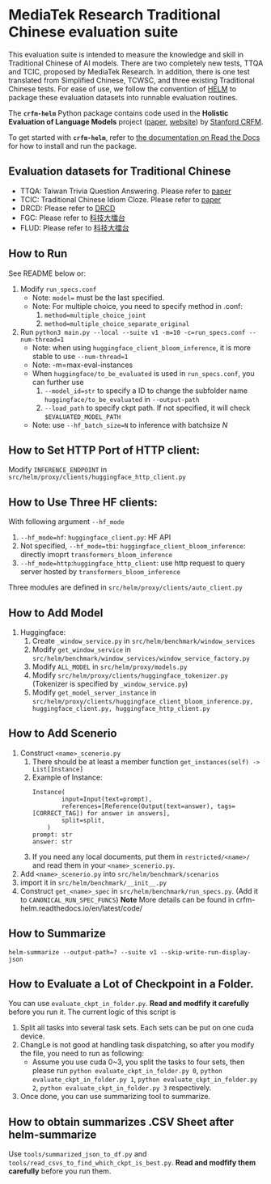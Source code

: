 # MediaTek Research Traditional Chinese evaluation suite
This evaluation suite is intended to measure the knowledge and skill in Traditional Chinese of AI models. There are two completely new tests, TTQA and TCIC, proposed by MediaTek Research. In addition, there is one test translated from Simplified Chinese, TCWSC, and three existing Traditional Chinese tests. For ease of use, we follow the convention of [HELM](https://github.com/stanford-crfm/helm) to package these evaluation datasets into runnable evaluation routines.  

The **`crfm-helm`** Python package contains code used in the **Holistic Evaluation of Language Models** project ([paper](https://arxiv.org/abs/2211.09110), [website](https://crfm.stanford.edu/helm/v1.0/)) by [Stanford CRFM](https://crfm.stanford.edu/). 

To get started with **`crfm-helm`**, refer to [the documentation on Read the Docs](https://crfm-helm.readthedocs.io/) for how to install and run the package.

## Evaluation datasets for Traditional Chinese
- TTQA: Taiwan Trivia Question Answering. Please refer to [paper]() 
- TCIC: Traditional Chinese Idiom Cloze. Please refer to [paper]()
- DRCD: Please refer to [DRCD](https://github.com/DRCKnowledgeTeam/DRCD)
- FGC: Please refer to [科技大擂台](https://scidm.nchc.org.tw/dataset/grandchallenge2020/resource/af730fe7-7f95-4af2-b4f4-1ca09406b35a)
- FLUD: Please refer to [科技大擂台](https://scidm.nchc.org.tw/dataset/grandchallenge2020)

## How to Run
See README below or:
1. Modify `run_specs.conf`
    - Note: `model=`  must be the last specified.
    - Note: For multiple choice, you need to specify method in .conf:
        1. `method=multiple_choice_joint`
        2. `method=multiple_choice_separate_original`
2. Run `python3 main.py --local --suite v1 -m=10 -c=run_specs.conf --num-thread=1`
    - Note: when using `huggingface_client_bloom_inference`, it is more stable to use `--num-thread=1`
    - Note: -m=max-eval-instances
    - When `huggingface/to_be_evaluated` is used in `run_specs.conf`, you can further use
        1. `--model_id=str` to specify a ID to change the subfolder name `huggingface/to_be_evaluated` in `--output-path`
        2. `--load_path` to specify ckpt path. If not specified, it will check `$EVALUATED_MODEL_PATH`
    - Note: use `--hf_batch_size=N` to inference with batchsize $N$

## How to Set HTTP Port of HTTP client:
Modify `INFERENCE_ENDPOINT` in `src/helm/proxy/clients/huggingface_http_client.py`

## How to Use Three HF clients:
With following argument `--hf_mode`
1. `--hf_mode=hf`: `huggingface_client.py`: HF API
2. Not specified, `--hf_mode=tbi`: `huggingface_client_bloom_inference`: directly imoprt `transformers_bloom_inference`
3. `--hf_mode=http`:`huggingface_http_client`: use http request to query server hosted by `transformers_bloom_inference`

Three modules are defined in `src/helm/proxy/clients/auto_client.py`

## How to Add Model
1. Huggingface: 
    1. Create `_window_service.py` in `src/helm/benchmark/window_services`
    2. Modify `get_window_service` in `src/helm/benchmark/window_services/window_service_factory.py`
    3. Modify `ALL_MODEL` in `src/helm/proxy/models.py`
    4. Modify `src/helm/proxy/clients/huggingface_tokenizer.py` (Tokenizer is specified by `_window_service.py`)
    5. Modify `get_model_server_instance` in `src/helm/proxy/clients/huggingface_client_bloom_inference.py, huggingface_client.py, huggingface_http_client.py`

## How to Add Scenerio
1. Construct `<name>_scenerio.py`
    1. There should be at least a member function `get_instances(self) -> List[Instance]`
    2. Example of Instance:
        ```
        Instance(
                input=Input(text=prompt),
                references=[Reference(Output(text=answer), tags=[CORRECT_TAG]) for answer in answers],
                split=split,
            )
        prompt: str
        answer: str
        ```
    3. If you need any local documents, put them in `restricted/<name>/` and read them in your `<name>_scenerio.py`.
2. Add `<name>_scenerio.py` into `src/helm/benchmark/scenarios`
3. import it in  `src/helm/benchmark/__init__.py`
4. Construct `get_<name>_spec` in `src/helm/benchmark/run_specs.py`. (Add it to `CANONICAL_RUN_SPEC_FUNCS`)
**Note** More details can be found in crfm-helm.readthedocs.io/en/latest/code/


## How to Summarize
`helm-summarize --output-path=? --suite v1 --skip-write-run-display-json`

## How to Evaluate a Lot of Checkpoint in a Folder.
You can use `evaluate_ckpt_in_folder.py`. **Read and modfify it carefully** before you run it.
The current logic of this script is
1. Split all tasks into several task sets. Each sets can be put on one cuda device.
2. ChangLe is not good at handling task dispatching, so after you modify the file, you need to run as following:
    - Assume you use cuda 0~3, you split the tasks to four sets, then please run
    `python evaluate_ckpt_in_folder.py 0`, `python evaluate_ckpt_in_folder.py 1`, `python evaluate_ckpt_in_folder.py 2`, `python evaluate_ckpt_in_folder.py 3` respectively.         
3. Once done, you can use summarizing tool to summarize.

## How to obtain summarizes .CSV Sheet after helm-summarize
Use `tools/summarized_json_to_df.py` and `tools/read_csvs_to_find_which_ckpt_is_best.py`.
**Read and modfify them carefully** before you run them.


